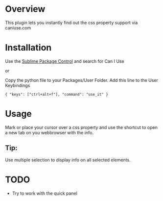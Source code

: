 Overview
========

This plugin lets you instantly find out the css property support via caniuse.com

Installation
============

Use the [Sublime Package Control](http://wbond.net/sublime_packages/package_control) and search for Can I Use

or

Copy the python file to your Packages/User Folder.
Add this line to the User Keybindings

    { "keys": ["ctrl+alt+f"], "command": "use_it" }

Usage
=====

Mark or place your cursor over a css property and use the shortcut to open a new tab on you webbrowser with the info.


Tip:
----
Use multiple selection to display info on all selected elements.


TODO
====

- Try to work with the quick panel
